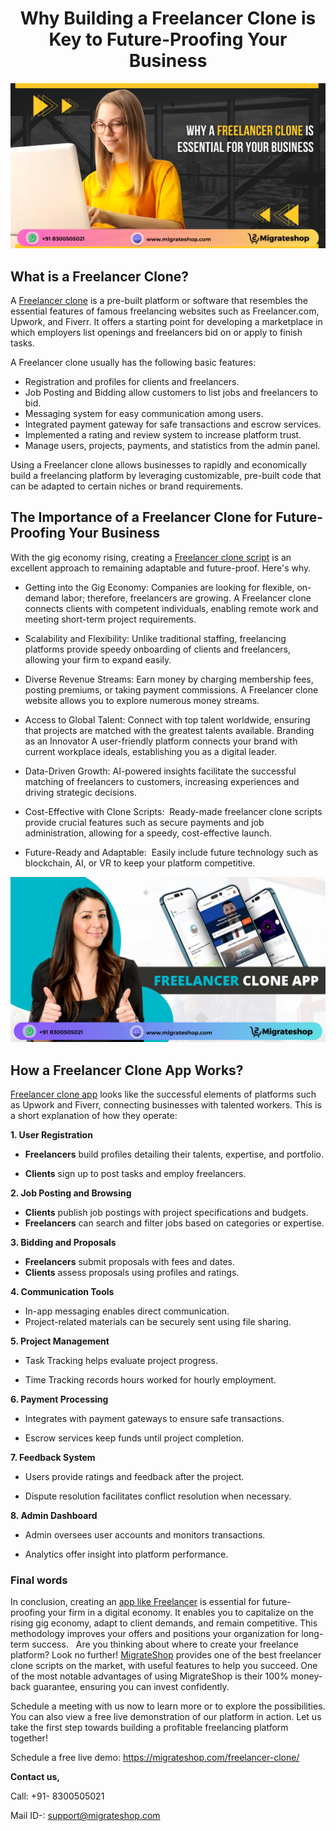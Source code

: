 <h1 align="center"> Why Building a Freelancer Clone is Key to Future-Proofing Your Business </h1>

<div class="Box-sc-g0xbh4-0 iIZCet"><img alt=“freelancerclone.png" src="https://github.com/migrateshop/freelancer-clone/blob/main/images/freelancer-clone.png" data-hpc="true" class="Box-sc-g0xbh4-0 kzRgrI"></div>

## What is a Freelancer Clone?
A [Freelancer clone](https://migrateshop.com/freelancer-clone/) is a pre-built platform or software that resembles the essential features of famous freelancing websites such as Freelancer.com, Upwork, and Fiverr. It offers a starting point for developing a marketplace in which employers list openings and freelancers bid on or apply to finish tasks.

A Freelancer clone usually has the following basic features: 
* Registration and profiles for clients and freelancers.
* Job Posting and Bidding allow customers to list jobs and freelancers to bid.
* Messaging system for easy communication among users.
* Integrated payment gateway for safe transactions and escrow services.
* Implemented a rating and review system to increase platform trust.
* Manage users, projects, payments, and statistics from the admin panel.

Using a Freelancer clone allows businesses to rapidly and economically build a freelancing platform by leveraging customizable, pre-built code that can be adapted to certain niches or brand requirements.

## The Importance of a Freelancer Clone for Future-Proofing Your Business
With the gig economy rising, creating a [Freelancer clone script](https://migrateshop.com/freelancer-clone/) is an excellent approach to remaining adaptable and future-proof. Here's why.

* Getting into the Gig Economy:
Companies are looking for flexible, on-demand labor; therefore, freelancers are growing. A Freelancer clone connects clients with competent individuals, enabling remote work and meeting short-term project requirements.

* Scalability and Flexibility: Unlike traditional staffing, freelancing platforms provide speedy onboarding of clients and freelancers, allowing your firm to expand easily.

* Diverse Revenue Streams:
Earn money by charging membership fees, posting premiums, or taking payment commissions. A Freelancer clone website allows you to explore numerous money streams.

* Access to Global Talent:
Connect with top talent worldwide, ensuring that projects are matched with the greatest talents available.
Branding as an Innovator A user-friendly platform connects your brand with current workplace ideals, establishing you as a digital leader.

* Data-Driven Growth:
AI-powered insights facilitate the successful matching of freelancers to customers, increasing experiences and driving strategic decisions.

* Cost-Effective with Clone Scripts: 
Ready-made freelancer clone scripts provide crucial features such as secure payments and job administration, allowing for a speedy, cost-effective launch.

* Future-Ready and Adaptable:
 Easily include future technology such as blockchain, AI, or VR to keep your platform competitive.

<div class="Box-sc-g0xbh4-0 iIZCet"><img alt=“freelancerclone.png" src="https://github.com/migrateshop/freelancer-clone/blob/main/images/freelancer-clone-app.png" data-hpc="true" class="Box-sc-g0xbh4-0 kzRgrI"></div>

## How a Freelancer Clone App Works?
[Freelancer clone app](https://migrateshop.com/freelancer-clone/) looks like the successful elements of platforms such as Upwork and Fiverr, connecting businesses with talented workers. This is a short explanation of how they operate:

**1. User Registration**

* **Freelancers** build profiles detailing their talents, expertise, and portfolio.

* **Clients** sign up to post tasks and employ freelancers.

**2. Job Posting and Browsing**

* **Clients** publish job postings with project specifications and budgets.
* **Freelancers** can search and filter jobs based on categories or expertise.

**3. Bidding and Proposals**

* **Freelancers** submit proposals with fees and dates.
* **Clients** assess proposals using profiles and ratings.

**4. Communication Tools**

* In-app messaging enables direct communication.
* Project-related materials can be securely sent using file sharing.

**5. Project Management**

* Task Tracking helps evaluate project progress.

* Time Tracking records hours worked for hourly employment.

**6. Payment Processing**

* Integrates with payment gateways to ensure safe transactions.

* Escrow services keep funds until project completion.

**7. Feedback System**
* Users provide ratings and feedback after the project.

* Dispute resolution facilitates conflict resolution when necessary.

**8. Admin Dashboard**

* Admin oversees user accounts and monitors transactions.

* Analytics offer insight into platform performance.

### Final words
In conclusion, creating an [app like Freelancer](https://migrateshop.com/freelancer-clone/) is essential for future-proofing your firm in a digital economy. It enables you to capitalize on the rising gig economy, adapt to client demands, and remain competitive. This methodology improves your offers and positions your organization for long-term success.   Are you thinking about where to create your freelance platform? Look no further! [MigrateShop](https://migrateshop.com/) provides one of the best freelancer clone scripts on the market, with useful features to help you succeed. One of the most notable advantages of using MigrateShop is their 100% money-back guarantee, ensuring you can invest confidently.

Schedule a meeting with us now to learn more or to explore the possibilities. You can also view a free live demonstration of our platform in action. Let us take the first step towards building a profitable freelancing platform together!

Schedule a free live demo: https://migrateshop.com/freelancer-clone/

**Contact us,** 

Call: +91- 8300505021

Mail ID-: support@migrateshop.com  
